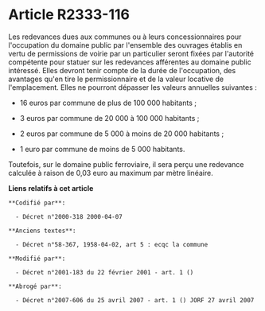 # Article R2333-116

Les redevances dues aux communes ou à leurs concessionnaires pour l'occupation du domaine public par l'ensemble des ouvrages
établis en vertu de permissions de voirie par un particulier seront fixées par l'autorité compétente pour statuer sur les
redevances afférentes au domaine public intéressé. Elles devront tenir compte de la durée de l'occupation, des avantages
qu'en tire le permissionnaire et de la valeur locative de l'emplacement. Elles ne pourront dépasser les valeurs annuelles
suivantes :

- 16 euros par commune de plus de 100 000 habitants ;

- 3 euros par commune de 20 000 à 100 000 habitants ;

- 2 euros par commune de 5 000 à moins de 20 000 habitants ;

- 1 euro par commune de moins de 5 000 habitants.

Toutefois, sur le domaine public ferroviaire, il sera perçu une redevance calculée à raison de 0,03 euro au maximum par mètre
linéaire.

**Liens relatifs à cet article**

	**Codifié par**:

	  - Décret n°2000-318 2000-04-07

	**Anciens textes**:

	  - Décret n°58-367, 1958-04-02, art 5 : ecqc la commune

	**Modifié par**:

	  - Décret n°2001-183 du 22 février 2001 - art. 1 ()

	**Abrogé par**:

	  - Décret n°2007-606 du 25 avril 2007 - art. 1 () JORF 27 avril 2007

